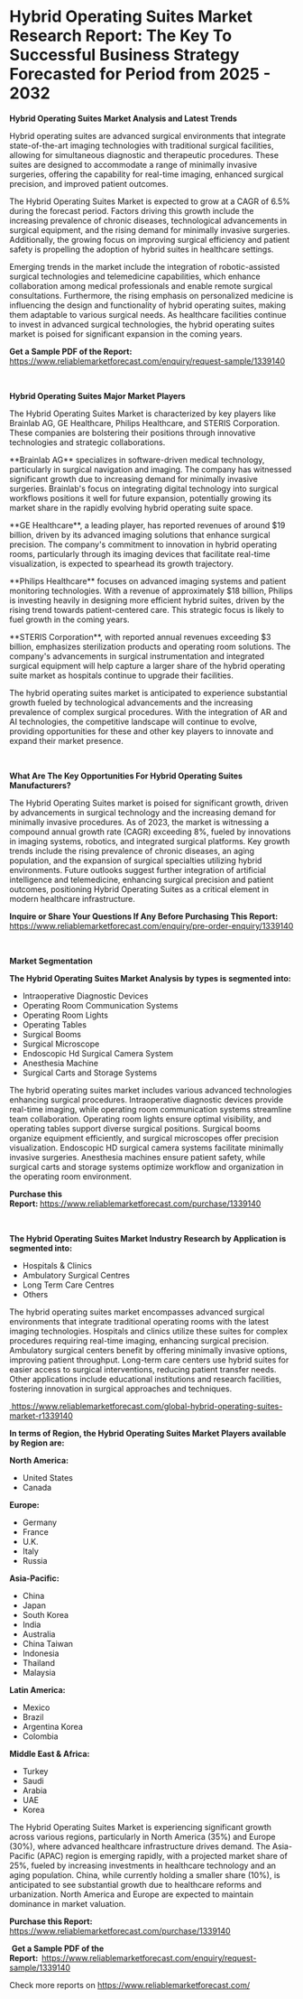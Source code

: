 <p><h1>Hybrid Operating Suites Market Research Report: The Key To Successful Business Strategy Forecasted for Period from 2025 - 2032</h1></p><p><strong>Hybrid Operating Suites Market Analysis and Latest Trends</strong></p>
<p><p>Hybrid operating suites are advanced surgical environments that integrate state-of-the-art imaging technologies with traditional surgical facilities, allowing for simultaneous diagnostic and therapeutic procedures. These suites are designed to accommodate a range of minimally invasive surgeries, offering the capability for real-time imaging, enhanced surgical precision, and improved patient outcomes.</p><p>The Hybrid Operating Suites Market is expected to grow at a CAGR of 6.5% during the forecast period. Factors driving this growth include the increasing prevalence of chronic diseases, technological advancements in surgical equipment, and the rising demand for minimally invasive surgeries. Additionally, the growing focus on improving surgical efficiency and patient safety is propelling the adoption of hybrid suites in healthcare settings.</p><p>Emerging trends in the market include the integration of robotic-assisted surgical technologies and telemedicine capabilities, which enhance collaboration among medical professionals and enable remote surgical consultations. Furthermore, the rising emphasis on personalized medicine is influencing the design and functionality of hybrid operating suites, making them adaptable to various surgical needs. As healthcare facilities continue to invest in advanced surgical technologies, the hybrid operating suites market is poised for significant expansion in the coming years.</p></p>
<p><strong>Get a Sample PDF of the Report:&nbsp;</strong> <a href="https://www.reliablemarketforecast.com/enquiry/request-sample/1339140?utm_campaign=2949&utm_medium=2&utm_source=Github&utm_content=ia&utm_term=27032025&utm_id=hybrid-operating-suites">https://www.reliablemarketforecast.com/enquiry/request-sample/1339140</a></p>
<p>&nbsp;</p>
<p><strong>Hybrid Operating Suites Major Market Players</strong></p>
<p><p>The Hybrid Operating Suites Market is characterized by key players like Brainlab AG, GE Healthcare, Philips Healthcare, and STERIS Corporation. These companies are bolstering their positions through innovative technologies and strategic collaborations.</p><p>**Brainlab AG** specializes in software-driven medical technology, particularly in surgical navigation and imaging. The company has witnessed significant growth due to increasing demand for minimally invasive surgeries. Brainlab's focus on integrating digital technology into surgical workflows positions it well for future expansion, potentially growing its market share in the rapidly evolving hybrid operating suite space.</p><p>**GE Healthcare**, a leading player, has reported revenues of around $19 billion, driven by its advanced imaging solutions that enhance surgical precision. The company's commitment to innovation in hybrid operating rooms, particularly through its imaging devices that facilitate real-time visualization, is expected to spearhead its growth trajectory.</p><p>**Philips Healthcare** focuses on advanced imaging systems and patient monitoring technologies. With a revenue of approximately $18 billion, Philips is investing heavily in designing more efficient hybrid suites, driven by the rising trend towards patient-centered care. This strategic focus is likely to fuel growth in the coming years.</p><p>**STERIS Corporation**, with reported annual revenues exceeding $3 billion, emphasizes sterilization products and operating room solutions. The company's advancements in surgical instrumentation and integrated surgical equipment will help capture a larger share of the hybrid operating suite market as hospitals continue to upgrade their facilities.</p><p>The hybrid operating suites market is anticipated to experience substantial growth fueled by technological advancements and the increasing prevalence of complex surgical procedures. With the integration of AR and AI technologies, the competitive landscape will continue to evolve, providing opportunities for these and other key players to innovate and expand their market presence.</p></p>
<p>&nbsp;</p>
<p><strong>What Are The Key Opportunities For Hybrid Operating Suites Manufacturers?</strong></p>
<p><p>The Hybrid Operating Suites market is poised for significant growth, driven by advancements in surgical technology and the increasing demand for minimally invasive procedures. As of 2023, the market is witnessing a compound annual growth rate (CAGR) exceeding 8%, fueled by innovations in imaging systems, robotics, and integrated surgical platforms. Key growth trends include the rising prevalence of chronic diseases, an aging population, and the expansion of surgical specialties utilizing hybrid environments. Future outlooks suggest further integration of artificial intelligence and telemedicine, enhancing surgical precision and patient outcomes, positioning Hybrid Operating Suites as a critical element in modern healthcare infrastructure.</p></p>
<p><strong>Inquire or Share Your Questions If Any Before Purchasing This Report:</strong> <a href="https://www.reliablemarketforecast.com/enquiry/pre-order-enquiry/1339140?utm_campaign=2949&utm_medium=2&utm_source=Github&utm_content=ia&utm_term=27032025&utm_id=hybrid-operating-suites">https://www.reliablemarketforecast.com/enquiry/pre-order-enquiry/1339140</a></p>
<p>&nbsp;</p>
<p><strong>Market Segmentation</strong></p>
<p><strong>The Hybrid Operating Suites Market Analysis by types is segmented into:</strong></p>
<p><ul><li>Intraoperative Diagnostic Devices</li><li>Operating Room Communication Systems</li><li>Operating Room Lights</li><li>Operating Tables</li><li>Surgical Booms</li><li>Surgical Microscope</li><li>Endoscopic Hd Surgical Camera System</li><li>Anesthesia Machine</li><li>Surgical Carts and Storage Systems</li></ul></p>
<p><p>The hybrid operating suites market includes various advanced technologies enhancing surgical procedures. Intraoperative diagnostic devices provide real-time imaging, while operating room communication systems streamline team collaboration. Operating room lights ensure optimal visibility, and operating tables support diverse surgical positions. Surgical booms organize equipment efficiently, and surgical microscopes offer precision visualization. Endoscopic HD surgical camera systems facilitate minimally invasive surgeries. Anesthesia machines ensure patient safety, while surgical carts and storage systems optimize workflow and organization in the operating room environment.</p></p>
<p><strong>Purchase this Report:&nbsp;</strong><a href="https://www.reliablemarketforecast.com/purchase/1339140?utm_campaign=2949&utm_medium=2&utm_source=Github&utm_content=ia&utm_term=27032025&utm_id=hybrid-operating-suites">https://www.reliablemarketforecast.com/purchase/1339140</a></p>
<p>&nbsp;</p>
<p><strong>The Hybrid Operating Suites Market Industry Research by Application is segmented into:</strong></p>
<p><ul><li>Hospitals & Clinics</li><li>Ambulatory Surgical Centres</li><li>Long Term Care Centres</li><li>Others</li></ul></p>
<p><p>The hybrid operating suites market encompasses advanced surgical environments that integrate traditional operating rooms with the latest imaging technologies. Hospitals and clinics utilize these suites for complex procedures requiring real-time imaging, enhancing surgical precision. Ambulatory surgical centers benefit by offering minimally invasive options, improving patient throughput. Long-term care centers use hybrid suites for easier access to surgical interventions, reducing patient transfer needs. Other applications include educational institutions and research facilities, fostering innovation in surgical approaches and techniques.</p></p>
<p><a href="https://www.reliablemarketforecast.com/global-hybrid-operating-suites-market-r1339140?utm_campaign=2949&utm_medium=2&utm_source=Github&utm_content=ia&utm_term=27032025&utm_id=hybrid-operating-suites">&nbsp;https://www.reliablemarketforecast.com/global-hybrid-operating-suites-market-r1339140</a></p>
<p><strong>In terms of Region, the Hybrid Operating Suites Market Players available by Region are:</strong></p>
<p>
    <p> <strong> North America: </strong>
        <ul>
            <li>United States</li>
            <li>Canada</li>
        </ul>
        </p> 
    <p> <strong> Europe: </strong>
        <ul>
            <li>Germany</li>
            <li>France</li>
            <li>U.K.</li>
            <li>Italy</li>
            <li>Russia</li>
        </ul>
        </p> 
    <p> <strong> Asia-Pacific: </strong>
        <ul>
            <li>China</li>
            <li>Japan</li>
            <li>South Korea</li>
            <li>India</li>
            <li>Australia</li>
            <li>China Taiwan</li>
            <li>Indonesia</li>
            <li>Thailand</li>
            <li>Malaysia</li>
        </ul>
        </p> 
    <p> <strong> Latin America: </strong>
        <ul>
            <li>Mexico</li>
            <li>Brazil</li>
            <li>Argentina Korea</li>
            <li>Colombia</li>
        </ul>
        </p> 
    <p> <strong> Middle East & Africa: </strong>
        <ul>
            <li>Turkey</li>
            <li>Saudi</li>
            <li>Arabia</li>
            <li>UAE</li>
            <li>Korea</li>
        </ul>
    </p>
    </p>
<p><p>The Hybrid Operating Suites Market is experiencing significant growth across various regions, particularly in North America (35%) and Europe (30%), where advanced healthcare infrastructure drives demand. The Asia-Pacific (APAC) region is emerging rapidly, with a projected market share of 25%, fueled by increasing investments in healthcare technology and an aging population. China, while currently holding a smaller share (10%), is anticipated to see substantial growth due to healthcare reforms and urbanization. North America and Europe are expected to maintain dominance in market valuation.</p></p>
<p><strong>Purchase this Report: </strong><a href="https://www.reliablemarketforecast.com/purchase/1339140?utm_campaign=2949&utm_medium=2&utm_source=Github&utm_content=ia&utm_term=27032025&utm_id=hybrid-operating-suites">https://www.reliablemarketforecast.com/purchase/1339140</a></p>
<p>&nbsp;<strong>Get a Sample PDF of the Report:&nbsp;&nbsp;</strong><a href="https://www.reliablemarketforecast.com/enquiry/request-sample/1339140?utm_campaign=2949&utm_medium=2&utm_source=Github&utm_content=ia&utm_term=27032025&utm_id=hybrid-operating-suites">https://www.reliablemarketforecast.com/enquiry/request-sample/1339140</a></p>
<p><strong></strong></p>
<p>Check more reports on <a href="https://www.reliablemarketforecast.com/?utm_campaign=2949&utm_medium=2&utm_source=Github&utm_content=ia&utm_term=27032025&utm_id=hybrid-operating-suites">https://www.reliablemarketforecast.com/</a></p>